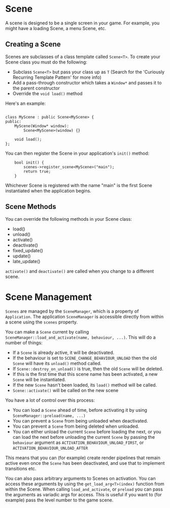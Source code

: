 
# Scene

A scene is designed to be a single screen in your game. For example, you might have a loading Scene, a menu Scene, etc.

## Creating a Scene

Scenes are subclasses of a class template called `Scene<T>`. To create your Scene class you must do the following:

 - Subclass `Scene<T>` but pass your class up as `T` (Search for the 'Curiously Recurring Template Pattern' for more info)
 - Add a pass-through constructor which takes a `Window*` and passes it to the parent constructor
 - Override the `void load()` method

Here's an example:

```

class MyScene : public Scene<MyScene> {
public:
    MyScene(Window* window):
        Scene<MyScene>(window) {}

    void load();
};

```

You can then register the Scene in your application's `init()` method:


```
    bool init() {
        scenes->register_scene<MyScene>("main");
        return true;
    }
```

Whichever Scene is registered with the name "main" is the first Scene instantiated when the application begins.

## Scene Methods

You can override the following methods in your Scene class:

 - load()
 - unload()
 - activate()
 - deactivate()
 - fixed_update()
 - update()
 - late_update()

`activate()` and `deactivate()` are called when you change to a different scene.

# Scene Management

`Scenes` are managed by the `SceneManager`, which is a property of `Application`. The application `SceneManager` is accessible directly from within a scene using the `scenes` property.

You can make a `Scene` current by calling `SceneManager::load_and_activate(name, behaviour, ...)`. This will do a number of things:

 - If a `Scene` is already active, it will be deactivated.
 - If the behaviour is set to `SCENE_CHANGE_BEHAVIOUR_UNLOAD` then the old `Scene` will have its `unload()` method called. 
 - If `Scene::destroy_on_unload()` is true, then the old `Scene` will be deleted.
 - If this is the first time that this scene name has been activated, a new `Scene` will be instantiated.
 - If the new `Scene` hasn't been loaded, its `load()` method will be called.
 - `Scene::activate()` will be called on the new scene

You have a lot of control over this process:

 - You can load a `Scene` ahead of time, before activating it by using `SceneManager::preload(name, ...)`
 - You can prevent a `Scene` from being unloaded when deactivated.
 - You can prevent a `Scene` from being deleted when unloaded.
 - You can either unload the current `Scene` before loading the next, or you can load the next before unloading the current `Scene` by passing the `behaviour` argument as `ACTIVATION_BEHAVIOUR_UNLOAD_FIRST`, or `ACTIVATION_BEHAVIOUR_UNLOAD_AFTER`
 
This means that you can (for example) create render pipelines that remain active even
once the `Scene` has been deactivated, and use that to implement transitions etc.

You can also pass arbitrary arguments to Scenes on activation. You can access these arguments by using the `get_load_arg<T>(index)` function from within the Scene. When calling `load_and_activate`, or `preload` you can pass the arguments as variadic args for access. This is useful if you want to (for example) pass the level number to the game scene.

